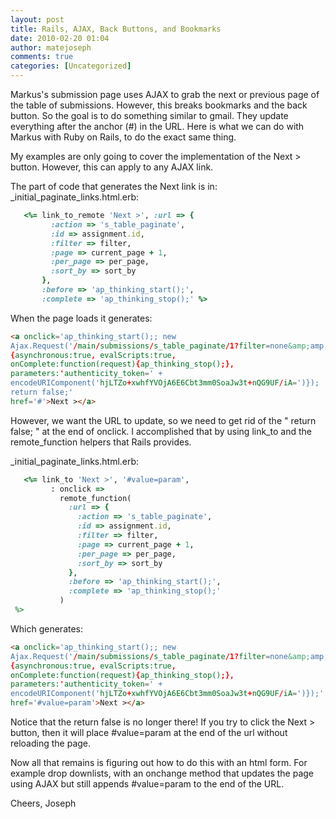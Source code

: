 ```yaml
---
layout: post
title: Rails, AJAX, Back Buttons, and Bookmarks
date: 2010-02-20 01:04
author: matejoseph
comments: true
categories: [Uncategorized]
---
```

Markus's submission page uses AJAX to grab the next or previous page of the table of submissions. However, this breaks bookmarks and the back button. So the goal is to do something similar to gmail. They update everything after the anchor (#) in the URL. Here is what we can do with Markus with Ruby on Rails, to do the exact same thing.

My examples are only going to cover the implementation of the Next > button. However, this can apply to any AJAX link.

The part of code that generates the Next link is in:
_initial_paginate_links.html.erb:
```ruby
   <%= link_to_remote 'Next >', :url => {
         :action => 's_table_paginate',
         :id => assignment.id,
         :filter => filter,
         :page => current_page + 1,
         :per_page => per_page,
         :sort_by => sort_by
       },
       :before => 'ap_thinking_start();',
       :complete => 'ap_thinking_stop();' %>
```

When the page loads it generates:
```html
<a onclick='ap_thinking_start();; new
Ajax.Request('/main/submissions/s_table_paginate/1?filter=none&amp;amp;page=3&amp;amp;per_page=30&amp;amp;sort_by=group_name',
{asynchronous:true, evalScripts:true,
onComplete:function(request){ap_thinking_stop();},
parameters:'authenticity_token=' +
encodeURIComponent('hjLTZo+xwhfYVOjA6E6Cbt3mm0SoaJw3t+nQG9UF/iA=')});
return false;'
href='#'>Next ></a>
```

However, we want the URL to update, so we need to get rid of the " return false; " at the end of onclick. I accomplished that by using link_to and the remote_function helpers that Rails provides.

_initial_paginate_links.html.erb:
```ruby
   <%= link_to 'Next >', '#value=param',
         : onclick =>
           remote_function(
             :url => {
               :action => 's_table_paginate',
               :id => assignment.id,
               :filter => filter,
               :page => current_page + 1,
               :per_page => per_page,
               :sort_by => sort_by
             },
             :before => 'ap_thinking_start();',
             :complete => 'ap_thinking_stop();'
           )
 %>
```

Which generates:
```html
<a onclick='ap_thinking_start();; new
Ajax.Request('/main/submissions/s_table_paginate/1?filter=none&amp;amp;page=3&amp;amp;per_page=30&amp;amp;sort_by=group_name',
{asynchronous:true, evalScripts:true,
onComplete:function(request){ap_thinking_stop();},
parameters:'authenticity_token=' +
encodeURIComponent('hjLTZo+xwhfYVOjA6E6Cbt3mm0SoaJw3t+nQG9UF/iA=')});'
href='#value=param'>Next ></a>
```

Notice that the return false is no longer there! If you try to click the Next > button, then it will place #value=param at the end of the url without reloading the page.

Now all that remains is figuring out how to do this with an html form. For example drop downlists, with an onchange method that updates the page using AJAX but still appends #value=param to the end of the URL.

Cheers,
Joseph
